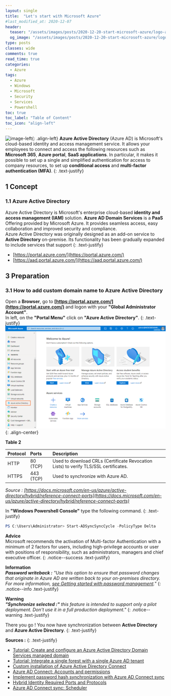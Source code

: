 ```yaml
---
layout: single
title:  "Let's start with Microsoft Azure"
#last_modified_at: 2020-12-07
header:
  teaser: "/assets/images/posts/2020-12-20-start-microsoft-azure/logo-azure-ad-444x240.png"
  og_image: "/assets/images/posts/2020-12-20-start-microsoft-azure/logo-azure-ad-444x240.png"
type: posts
classes: wide
comments: true
read_time: true
categories:
  - Azure
tags:
  - Azure
  - Windows
  - Microsoft
  - Security
  - Services
  - Powershell
toc: true
toc_label: "Table of Content"
toc_icon: "align-left"
---
```


![image-left](/assets/images/posts/2020-12-20-start-microsoft-azure/logo-azure-ad-222x150.png){: .align-left}
**Azure Active Directory** (Azure AD) is Microsoft's cloud-based identity and access management service. It allows your employees to connect and access the following resources such as **Microsoft 365**, **Azure portal**, **SaaS applications**. In particular, it makes it possible to set up a single and simplified authentication for access to company resources, to set up **conditional access** and **multi-factor authentication (MFA)**.
{: .text-justify}

## 1 Concept

### 1.1 Azure Active Directory
Azure Active Directory is Microsoft's enterprise cloud-based **identity and access management (IAM)** solution. **Azure AD Domain Services** is a **PaaS** Offering provided by Microsoft Azure. It provides seamless access, easy collaboration and improved security and compliance.<br>
Azure Active Directory was originally designed as an add-on service to **Active Directory** on-premise. Its functionality has been gradually expanded to include services that support 
{: .text-justify}

- [https://portal.azure.com/](https://portal.azure.com/)
- [https://aad.portal.azure.com/](https://aad.portal.azure.com/)


## 3 Preparation

### 3.1 How to add custom domain name to Azure Active Directory

Open a **Browser**, go to **[https://portal.azure.com/](https://portal.azure.com/)** and logon with your **"Global Administrator Account"**.<br>
In left, on the **"Portal Menu"** click on **"Azure Active Directory"**.
{: .text-justify}
![image-center](/assets/images/posts/2020-12-16-azure-sync-ad-with-azure-ad/2020-12-09-20_29_13-01.png){: .align-center}



**Table 2**

| Protocol | Ports     | Description                                                                          |
|:---------|:----------|:-------------------------------------------------------------------------------------|
| HTTP     | 80 (TCP)  | Used to download CRLs (Certificate Revocation Lists) to verify TLS/SSL certificates. |
| HTTPS    | 443 (TCP) | Used to synchronize with Azure AD.                                                   |

*Source : [https://docs.microsoft.com/en-us/azure/active-directory/hybrid/reference-connect-ports](https://docs.microsoft.com/en-us/azure/active-directory/hybrid/reference-connect-ports)*


In **"Windows Powershell Console"** type the following command.
{: .text-justify}
```powershell
PS C:\Users\Administrator> Start-ADSyncSyncCycle -PolicyType Delta
```


<i class="fas fa-lightbulb"></i> **Advice** <br>
Microsoft recommends the activation of Multi-factor Authentication with a minimum of 2 factors for users, including high-privilege accounts or user with positions of responsibility, such as administrators, managers and chief executive officer.
{: .notice--success .text-justify}

<i class="fas fa-info-circle"></i> **Information** <br>
***Password writeback :** "Use this option to ensure that password changes that originate in Azure AD are written back to your on-premises directory. For more information, [see Getting started with password management](https://docs.microsoft.com/en-us/azure/active-directory/authentication/tutorial-enable-sspr)."*
{: .notice--info .text-justify}

<i class="fas fa-exclamation-triangle"></i> **Warning** <br>
***"Synchronize selected :"** this feature is intended to support only a pilot deployment. Don't use it in a full production deployment."*
{: .notice--warning .text-justify}



There you go ! You now have synchronization between **Active Directory** and **Azure Active Directory**.
{: .text-justify}

**Sources :**
{: .text-justify}

- [Tutorial: Create and configure an Azure Active Directory Domain Services managed domain](https://docs.microsoft.com/en-us/azure/active-directory-domain-services/tutorial-create-instance)
- [Tutorial: Integrate a single forest with a single Azure AD tenant](https://docs.microsoft.com/en-us/azure/active-directory/cloud-provisioning/tutorial-single-forest)
- [Custom installation of Azure Active Directory Connect](https://docs.microsoft.com/en-us/azure/active-directory/hybrid/how-to-connect-install-custom)
- [Azure AD Connect: Accounts and permissions](https://docs.microsoft.com/en-us/azure/active-directory/hybrid/reference-connect-accounts-permissions#adsync-service-account)
- [Implement password hash synchronization with Azure AD Connect sync](https://docs.microsoft.com/en-us/azure/active-directory/hybrid/how-to-connect-password-hash-synchronization)
- [Hybrid Identity Required Ports and Protocols](https://docs.microsoft.com/en-us/azure/active-directory/hybrid/reference-connect-ports)
- [Azure AD Connect sync: Scheduler](https://docs.microsoft.com/en-us/azure/active-directory/hybrid/how-to-connect-sync-feature-scheduler)